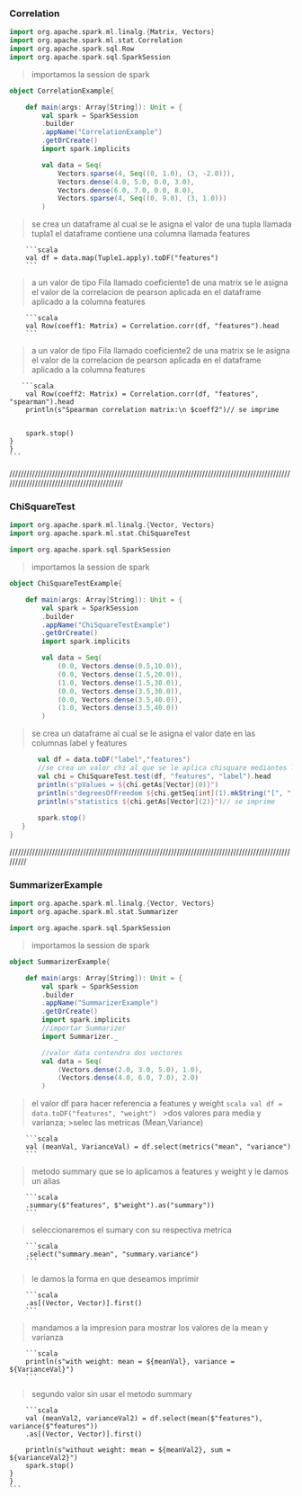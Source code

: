 ### Correlation

```scala
import org.apache.spark.ml.linalg.{Matrix, Vectors}
import org.apache.spark.ml.stat.Correlation
import org.apache.spark.sql.Row
import org.apache.spark.sql.SparkSession
```

>importamos la session de spark

```scala
object CorrelationExample{

    def main(args: Array[String]): Unit = {
        val spark = SparkSession
        .builder
        .appName("CorrelationExample")
        .getOrCreate()
        import spark.implicits

        val data = Seq(
            Vectors.sparse(4, Seq((0, 1.0), (3, -2.0))),
            Vectors.dense(4.0, 5.0, 0.0, 3.0),
            Vectors.dense(6.0, 7.0, 0.0, 8.0),
            Vectors.sparse(4, Seq((0, 9.0), (3, 1.0)))
        )
```
>se crea un dataframe al cual se le asigna el valor de una tupla llamada tupla1
>el dataframe contiene una columna llamada features
        
        ```scala
        val df = data.map(Tuple1.apply).toDF("features")
        ```

>a un valor de tipo Fila llamado coeficiente1 de una matrix se le asigna el valor de la correlacion de pearson aplicada en el dataframe
>aplicado a la columna features

        ```scala
        val Row(coeff1: Matrix) = Correlation.corr(df, "features").head 
        ```
      
>a un valor de tipo Fila llamado coeficiente2 de una matrix se le asigna el valor de la correlacion de pearson aplicada en el dataframe
>aplicado a la columna features

       ```scala
        val Row(coeff2: Matrix) = Correlation.corr(df, "features", "spearman").head
        println(s"Spearman correlation matrix:\n $coeff2")// se imprime
        
       
        spark.stop()
    }
    }
    ```
///////////////////////////////////////////////////////////////////////////////////////////////////////////////////////////////////////////
### ChiSquareTest

 ```scala
import org.apache.spark.ml.linalg.{Vector, Vectors}
import org.apache.spark.ml.stat.ChiSquareTest

import org.apache.spark.sql.SparkSession
 ```
>importamos la session de spark
```scala
object ChiSquareTestExample{

    def main(args: Array[String]): Unit = {
        val spark = SparkSession
        .builder
        .appName("ChiSquareTestExample")
        .getOrCreate()
        import spark.implicits

        val data = Seq(
            (0.0, Vectors.dense(0.5,10.0)),
            (0.0, Vectors.dense(1.5,20.0)),
            (1.0, Vectors.dense(1.5,30.0)),
            (0.0, Vectors.dense(3.5,30.0)),
            (0.0, Vectors.dense(3.5,40.0)),
            (1.0, Vectors.dense(3.5,40.0))
        )
```
>se crea un dataframe al cual se le asigna el valor date en las columnas label y features
 ```scala
        val df = data.toDF("label","features")
        //se crea un valor chi al que se le aplica chisquare mediantes las librerias al dataframe
        val chi = ChiSquareTest.test(df, "features", "label").head
        println(s"pValues = ${chi.getAs[Vector](0)}")
        println(s"degreesOfFreedom ${chi.getSeq[int](1).mkString("[", ",", "]")}")
        println(s"statistics ${chi.getAs[Vector](2)}")// se imprime
        
        spark.stop()
    }
}
```
/////////////////////////////////////////////////////////////////////////////////////////////////////////
### SummarizerExample

```scala
import org.apache.spark.ml.linalg.{Vector, Vectors}
import org.apache.spark.ml.stat.Summarizer

import org.apache.spark.sql.SparkSession
```
>importamos la session de spark

```scala
object SummarizerExample{

    def main(args: Array[String]): Unit = {
        val spark = SparkSession
        .builder
        .appName("SummarizerExample")
        .getOrCreate()
        import spark.implicits
        //importar Summarizer
        import Summarizer._

        //valor data contendra dos vectores
        val data = Seq(
            (Vectors.dense(2.0, 3.0, 5.0), 1.0),
            (Vectors.dense(4.0, 6.0, 7.0), 2.0)
        )
 ```
>el valor df para hacer referencia a features y weight
        ```scala
        val df = data.toDF("features", "weight")
        ```
        >dos valores para media y varianza;
        >selec las metricas (Mean,Variance)
        
        ```scala
        val (meanVal, VarianceVal) = df.select(metrics("mean", "variance")
        ```
>metodo summary que se lo aplicamos a features y weight y le damos un alias

        ```scala
        .summary($"features", $"weight").as("summary"))
        ```
>seleccionaremos el sumary con su respectiva metrica

        ```scala
        .select("summary.mean", "summary.variance")
        ```
>le damos la forma en que deseamos imprimir

        ```scala
        .as[(Vector, Vector)].first()
        ```
>mandamos a la impresion para mostrar los valores de la mean y varianza

        ```scala
        println(s"with weight: mean = ${meanVal}, variance = ${VarianceVal}")
        ```
        
>segundo valor sin usar el metodo summary

        ```scala
        val (meanVal2, varianceVal2) = df.select(mean($"features"), variance($"features"))
        .as[(Vector, Vector)].first()

        println(s"without weight: mean = ${meanVal2}, sum = ${varianceVal2}")
        spark.stop()
    }
    }
    ```
